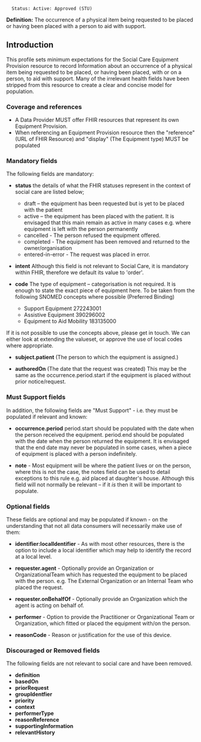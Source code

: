       Status: Active: Approved (STU)

**Definition:** The occurrence of a physical item being requested to be placed or having been placed with a person to aid with support.

## **Introduction**

This profile sets minimum expectations for the Social Care Equipment Provision resource to record Information about an occurrence of a physical item being requested to be placed, or having been placed, with or on a person, to aid with support. Many of the irrelevant health fields have been stripped from this resource to create a clear and concise model for population. 

### **Coverage and references**

- A Data Provider MUST offer FHIR resources that represent its own Equipment Provision. 
- When referencing an Equipment Provision resource then the "reference" (URL of FHIR Resource) and "display" (The Equipment type) MUST be populated

### **Mandatory fields**
The following fields are mandatory:
- **status** the details of what the FHIR statuses represent in the context of social care are listed below;

   - draft – the equipment has been requested but is yet to be placed with the patient
   - active – the equipment has been placed with the patient. It is envisaged that this main remain as active in many cases e.g. where equipment is left with the person permanently
   - cancelled - The person refused the equipment offered.
   - completed - The equipment has been removed and returned to the owner/organisation 
   - entered-in-error - The request was placed in error.

- **intent** Although this field is not relevant to Social Care, it is mandatory within FHIR, therefore we default its value to 'order'.

- **code** The type of equipment – categorisation is not required. It is enough to state the exact piece of equipment here. To be taken from the following SNOMED concepts where possible (Preferred Binding) 

   - Support Equipment 272243001
   - Assistive Equipment 390296002
   - Equipment to Aid Mobility 183135000

If it is not possible to use the concepts above, please get in touch. We can either look at extending the valueset, or approve the use of local codes where appropriate. 

- **subject.patient** (The person to which the equipment is assigned.)

- **authoredOn** (The date that the request was created) This may be the same as the occurrence.period.start if the equipment is placed without prior notice/request.

### **Must Support fields**
In addition, the following fields are "Must Support" - i.e. they must be populated if relevant and known:

- **occurrence.period** period.start should be populated with the date when the person received the equipment. period.end should be populated with the date when the person returned the equipment. It is envisaged that the end date may never be populated in some cases, when a piece of equipment is placed with a person indefinitely. 

 - **note** - Most equipment will be where the patient lives or on the person, where this is not the case, the notes field can be used to detail exceptions to this rule e.g. aid placed at daughter's house. Although this field will not normally be relevant – if it *is* then it will be important to populate.


### **Optional fields**
These fields are optional and may be populated if known - on the understanding that not all data consumers will necessarily make use of them:

- **identifier:localIdentifier** - As with most other resources, there is the option to include a local identifier which may help to identify the record at a local level.

- **requester.agent** -  Optionally provide an Organization or OrganizationalTeam which has requested the equipment to be placed with the person. e.g. The External Organization or an Internal Team who placed the request.

- **requester.onBehalfOf** -  Optionally provide an Organization which the agent is acting on behalf of.

- **performer** - Option to provide the Practitioner or Organizational Team or Organization, which fitted or placed the equipment with/on the person.

- **reasonCode** - Reason or justification for the use of this device.

### **Discouraged or Removed fields**
The following fields are not relevant to social care and have been removed.
    
- **definition** 
- **basedOn**  
- **priorRequest** 
- **groupIdentfier**
- **priority** 
- **context** 
- **performerType**
- **reasonReference**
- **supportingInformation**
- **relevantHistory**
